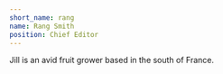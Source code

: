 ```yaml
---
short_name: rang
name: Rang Smith
position: Chief Editor
---
```

Jill is an avid fruit grower based in the south of France.